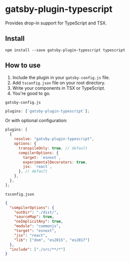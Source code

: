 # gatsby-plugin-typescript

Provides drop-in support for TypeScript and TSX.

## Install

`npm install --save gatsby-plugin-typescript typescript`

## How to use

1.  Include the plugin in your `gatsby-config.js` file.
1.  Add `tsconfig.json` file on your root directory.
1.  Write your components in TSX or TypeScript.
1.  You're good to go.

`gatsby-config.js`

```javascript
plugins: [`gatsby-plugin-typescript`];
```

Or with optional configuration:

```javascript
plugins: [
  {
    resolve: "gatsby-plugin-typescript",
    options: {
      transpileOnly: true, // default
      compilerOptions: {
        target: `esnext`,
        experimentalDecorators: true,
        jsx: `react`,
      }, // default
    },
  },
];
```

`tsconfig.json`

```json
{
  "compilerOptions": {
    "outDir": "./dist/",
    "sourceMap": true,
    "noImplicitAny": true,
    "module": "commonjs",
    "target": "esnext",
    "jsx": "react",
    "lib": ["dom", "es2015", "es2017"]
  },
  "include": ["./src/**/*"]
}
```
